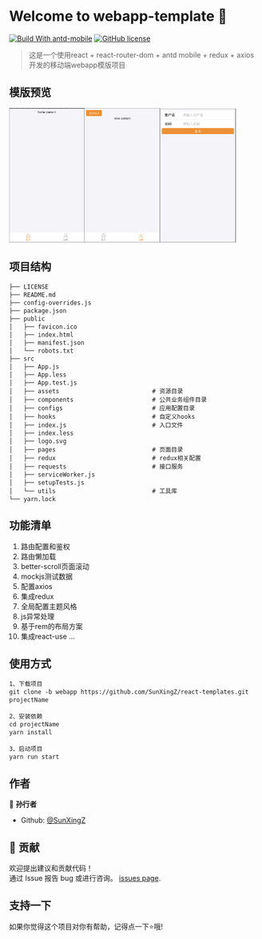 # Welcome to webapp-template 👋
[![Build With antd-mobile](https://img.shields.io/badge/build-antd--mobile-green.svg)](https://mobile.ant.design)
[![GitHub license](https://img.shields.io/badge/license-MIT-blue.svg)]()

> 这是一个使用react + react-router-dom + antd mobile + redux + axios开发的移动端webapp模版项目

## 模版预览
<img src="https://github.com/SunXingZ/react-templates/blob/master/webapp_preview/home.png" width="30%"><img src="https://github.com/SunXingZ/react-templates/blob/master/webapp_preview/mine.png" width="30%"><img src="https://github.com/SunXingZ/react-templates/blob/master/webapp_preview/login.png" width="30%">

## 项目结构

```
├── LICENSE
├── README.md
├── config-overrides.js
├── package.json
├── public
│   ├── favicon.ico
│   ├── index.html
│   ├── manifest.json
│   └── robots.txt
├── src
│   ├── App.js
│   ├── App.less
│   ├── App.test.js
│   ├── assets                          # 资源目录
│   ├── components                      # 公共业务组件目录
│   ├── configs                         # 应用配置目录
│   ├── hooks                           # 自定义hooks
│   ├── index.js                        # 入口文件
│   ├── index.less
│   ├── logo.svg
│   ├── pages                           # 页面目录
│   ├── redux                           # redux相关配置
│   ├── requests                        # 接口服务
│   ├── serviceWorker.js
│   ├── setupTests.js
│   └── utils                           # 工具库
└── yarn.lock
```

## 功能清单

1. 路由配置和鉴权
2. 路由懒加载
3. better-scroll页面滚动
4. mockjs测试数据
5. 配置axios
6. 集成redux
7. 全局配置主题风格
8. js异常处理
9. 基于rem的布局方案
10. 集成react-use
...

## 使用方式

```
1、下载项目
git clone -b webapp https://github.com/SunXingZ/react-templates.git projectName

2、安装依赖
cd projectName 
yarn install

3、启动项目
yarn run start
```

## 作者

👤 **孙行者**

* Github: [@SunXingZ](https://github.com/SunXingZ)

## 🤝 贡献

欢迎提出建议和贡献代码！<br />通过 Issue 报告 bug 或进行咨询。 [issues page](https://github.com/SunXingZ/react-templates/issues). 

## 支持一下

如果你觉得这个项目对你有帮助，记得点一下⭐️哦!